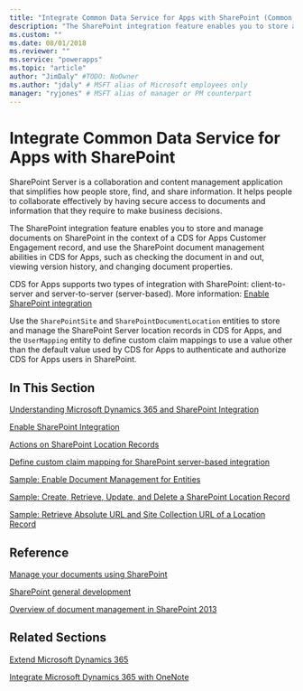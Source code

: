 ```yaml
---
title: "Integrate Common Data Service for Apps with SharePoint (Common Data Service for Apps) | Microsoft Docs" # Intent and product brand in a unique string of 43-59 chars including spaces
description: "The SharePoint integration feature enables you to store and manage documents on SharePoint in the context of a Common Data Service for Apps record, and use the SharePoint document management abilities in CDS for Apps, such as checking the document in and out, viewing version history, and changing document properties." # 115-145 characters including spaces. This abstract displays in the search result.
ms.custom: ""
ms.date: 08/01/2018
ms.reviewer: ""
ms.service: "powerapps"
ms.topic: "article"
author: "JimDaly" #TODO: NoOwner
ms.author: "jdaly" # MSFT alias of Microsoft employees only
manager: "ryjones" # MSFT alias of manager or PM counterpart
---
```

# Integrate Common Data Service for Apps with SharePoint

SharePoint Server is a collaboration and content management application that simplifies how people store, find, and share information. It helps people to collaborate effectively by having secure access to documents and information that they require to make business decisions.  
  
 The SharePoint integration feature enables you to store and manage documents on SharePoint in the context of a CDS for Apps Customer Engagement record, and use the SharePoint document management abilities in CDS for Apps, such as checking the document in and out, viewing version history, and changing document properties.  
  
 CDS for Apps supports two types of integration with SharePoint: client-to-server and server-to-server (server-based). More information: [Enable SharePoint integration](get-started-sharepoint-integration.md#SPIntegration)  
  
 Use the `SharePointSite` and `SharePointDocumentLocation` entities to store and manage the SharePoint Server location records in CDS for Apps, and the `UserMapping` entity to define custom claim mappings to use a value other than the default value used by CDS for Apps to authenticate and authorize CDS for Apps users in SharePoint.  
  
## In This Section  
 [Understanding Microsoft Dynamics 365 and SharePoint Integration](get-started-sharepoint-integration.md)  
  
 [Enable SharePoint Integration](enable-document-management-entities.md)  
  
 [Actions on SharePoint Location Records](actions-on-sharepoint-location-records.md)  
  
 [Define custom claim mapping for SharePoint server-based integration](define-custom-claim-mapping-sharepoint-server-based-integration.md)  
  
 [Sample: Enable Document Management for Entities](org-service/samples/enable-document-management-entities.md)  
  
 [Sample: Create, Retrieve, Update, and Delete a SharePoint Location Record](/dynamics365/customer-engagement/developer/integration-dev/create-retrieve-update-delete-sharepoint-location-record)  
  
 [Sample: Retrieve Absolute URL and Site Collection URL of a Location Record](/dynamics365/customer-engagement/developer/integration-dev/retrieve-absolute-url-and-site-collection-url-of-a-location-record)  
  
## Reference  
 [Manage your documents using SharePoint](https://technet.microsoft.com/library/dn531062.aspx)  
  
 [SharePoint general development](https://msdn.microsoft.com/sharepoint/default.aspx)  
  
 [Overview of document management in SharePoint 2013](https://technet.microsoft.com/library/cc261933\(v=office.15\).aspx)  
  
## Related Sections  
 [Extend Microsoft Dynamics 365](/dynamics365/customer-engagement/developer/extend-dynamics-365-server)   
  
 [Integrate Microsoft Dynamics 365 with OneNote](/dynamics365/customer-engagement/developer/integrate-onenote)